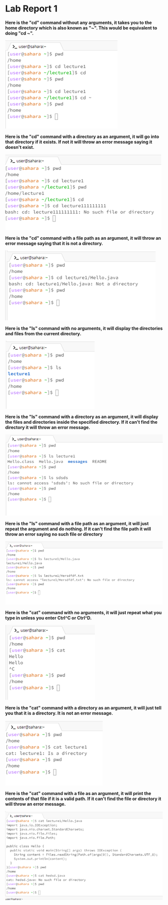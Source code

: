 # Lab Report 1

**Here is the "cd" command without any arguments, it takes you to the home directory which is also known as "~". This would be equivalent to doing "cd ~".**

![Image](image1.png)

**Here is the "cd" command with a directory as an argument, it will go into that directory if it exists. If not it will throw an error message saying it doesn't exist.**

![Image](image2.png)

**Here is the "cd" command with a file path as an argument, it will throw an error message saying that it is not a directory.**

![Image](image3.png)

**Here is the "ls" command with no arguments, it will display the directories and files from the current directory.**

![Image](image4.png)

**Here is the "ls" command with a directory as an argument, it will display the files and directories inside the specified directory. If it can't find the directory it will throw an error message.**

![Image](image5.png)

**Here is the "ls" command with a file path as an argument, it will just repeat the argument and do nothing. If it can't find the file path it will throw an error saying no such file or directory**

![Image](image6.png)

**Here is the "cat" command with no arguments, it will just repeat what you type in unless you enter Ctrl^C or Ctrl^D.**

![Image](image7.png)

**Here is the "cat" command with a directory as an argument, it will just tell you that it is a directory. It is not an error message.**

![Image](image8.png)

**Here is the "cat" command with a file as an argument, it will print the contents of that file if it is a valid path. If it can't find the file or directory it will throw an error message.**

![Image](image9.png)

